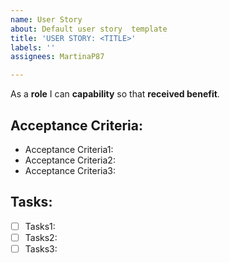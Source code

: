 ```yaml
---
name: User Story
about: Default user story  template
title: 'USER STORY: <TITLE>'
labels: ''
assignees: MartinaP87

---
```


As a **role** I can **capability** so that **received benefit**.

## Acceptance Criteria:
- Acceptance Criteria1:
- Acceptance Criteria2:
- Acceptance Criteria3:

## Tasks:
- [ ] Tasks1:
- [ ] Tasks2:
- [ ] Tasks3:
